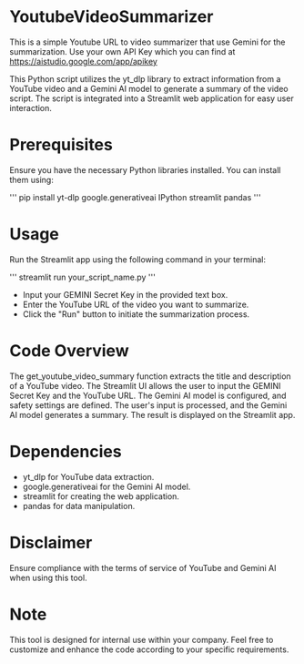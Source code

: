 # YoutubeVideoSummarizer
This is a simple Youtube URL to video summarizer that use Gemini for the summarization. Use your own API Key which you can find at https://aistudio.google.com/app/apikey

This Python script utilizes the yt_dlp library to extract information from a YouTube video and a Gemini AI model to generate a summary of the video script. The script is integrated into a Streamlit web application for easy user interaction.

# Prerequisites
Ensure you have the necessary Python libraries installed. You can install them using:

'''
pip install yt-dlp google.generativeai IPython streamlit pandas
'''
# Usage
Run the Streamlit app using the following command in your terminal:

'''
streamlit run your_script_name.py
'''
* Input your GEMINI Secret Key in the provided text box.
* Enter the YouTube URL of the video you want to summarize.
* Click the "Run" button to initiate the summarization process.

# Code Overview
The get_youtube_video_summary function extracts the title and description of a YouTube video.
The Streamlit UI allows the user to input the GEMINI Secret Key and the YouTube URL.
The Gemini AI model is configured, and safety settings are defined.
The user's input is processed, and the Gemini AI model generates a summary.
The result is displayed on the Streamlit app.

# Dependencies
* yt_dlp for YouTube data extraction.
* google.generativeai for the Gemini AI model.
* streamlit for creating the web application.
* pandas for data manipulation.
# Disclaimer
Ensure compliance with the terms of service of YouTube and Gemini AI when using this tool.
# Note
This tool is designed for internal use within your company.
Feel free to customize and enhance the code according to your specific requirements.
